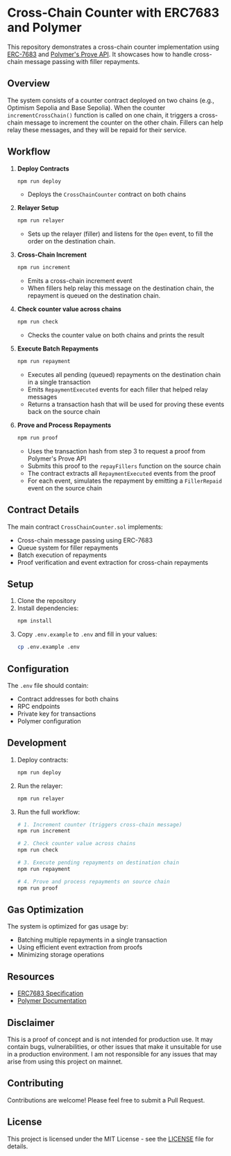 # Cross-Chain Counter with ERC7683 and Polymer

This repository demonstrates a cross-chain counter implementation using [ERC-7683](https://eips.ethereum.org/EIPS/eip-7683) and [Polymer's Prove API](https://polymerlabs.org/). It showcases how to handle cross-chain message passing with filler repayments.

## Overview

The system consists of a counter contract deployed on two chains (e.g., Optimism Sepolia and Base Sepolia). When the counter `incrementCrossChain()` function is called on one chain, it triggers a cross-chain message to increment the counter on the other chain. Fillers can help relay these messages, and they will be repaid for their service.

## Workflow

1. **Deploy Contracts**

   ```bash
   npm run deploy
   ```

   - Deploys the `CrossChainCounter` contract on both chains

2. **Relayer Setup**

   ```bash
   npm run relayer
   ```

   - Sets up the relayer (filler) and listens for the `Open` event, to fill the order on the destination chain.

3. **Cross-Chain Increment**

   ```bash
   npm run increment
   ```

   - Emits a cross-chain increment event
   - When fillers help relay this message on the destination chain, the repayment is queued on the destination chain.

4. **Check counter value across chains**

   ```bash
   npm run check
   ```

   - Checks the counter value on both chains and prints the result

5. **Execute Batch Repayments**

   ```bash
   npm run repayment
   ```

   - Executes all pending (queued) repayments on the destination chain in a single transaction
   - Emits `RepaymentExecuted` events for each filler that helped relay messages
   - Returns a transaction hash that will be used for proving these events back on the source chain

6. **Prove and Process Repayments**
   ```bash
   npm run proof
   ```
   - Uses the transaction hash from step 3 to request a proof from Polymer's Prove API
   - Submits this proof to the `repayFillers` function on the source chain
   - The contract extracts all `RepaymentExecuted` events from the proof
   - For each event, simulates the repayment by emitting a `FillerRepaid` event on the source chain

## Contract Details

The main contract `CrossChainCounter.sol` implements:

- Cross-chain message passing using ERC-7683
- Queue system for filler repayments
- Batch execution of repayments
- Proof verification and event extraction for cross-chain repayments

## Setup

1. Clone the repository
2. Install dependencies:
   ```bash
   npm install
   ```
3. Copy `.env.example` to `.env` and fill in your values:
   ```bash
   cp .env.example .env
   ```

## Configuration

The `.env` file should contain:

- Contract addresses for both chains
- RPC endpoints
- Private key for transactions
- Polymer configuration

## Development

1. Deploy contracts:

   ```bash
   npm run deploy
   ```

2. Run the relayer:

   ```bash
   npm run relayer
   ```

3. Run the full workflow:

   ```bash
   # 1. Increment counter (triggers cross-chain message)
   npm run increment

   # 2. Check counter value across chains
   npm run check

   # 3. Execute pending repayments on destination chain
   npm run repayment

   # 4. Prove and process repayments on source chain
   npm run proof
   ```

## Gas Optimization

The system is optimized for gas usage by:

- Batching multiple repayments in a single transaction
- Using efficient event extraction from proofs
- Minimizing storage operations

## Resources

- [ERC7683 Specification](https://eips.ethereum.org/EIPS/eip-7683)
- [Polymer Documentation](https://docs.polymerlabs.org)

## Disclaimer

This is a proof of concept and is not intended for production use. It may contain bugs, vulnerabilities, or other issues that make it unsuitable for use in a production environment. I am not responsible for any issues that may arise from using this project on mainnet.

## Contributing

Contributions are welcome! Please feel free to submit a Pull Request.

## License

This project is licensed under the MIT License - see the [LICENSE](LICENSE) file for details.
